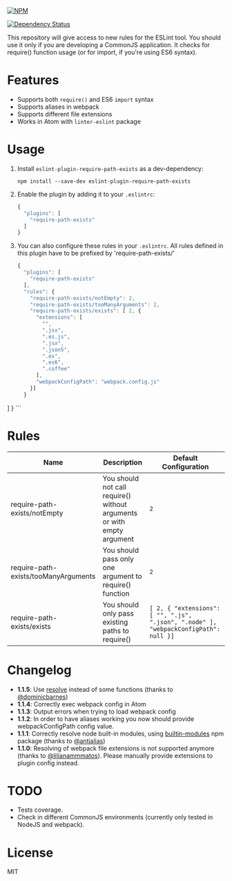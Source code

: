 [![NPM](https://nodei.co/npm/eslint-plugin-require-path-exists.png?downloads=true&downloadRank=true&stars=true)](https://nodei.co/npm/eslint-plugin-require-path-exists/)

[![Dependency Status](https://david-dm.org/BohdanTkachenko/eslint-plugin-require-path-exists.svg?style=flat-square)](https://david-dm.org/BohdanTkachenko/eslint-plugin-require-path-exists)

This repository will give access to new rules for the ESLint tool. You should use it only if you are developing a CommonJS application. It checks for require() function usage (or for import, if you're using ES6 syntax).

# Features
- Supports both `require()` and ES6 `import` syntax
- Supports aliases in webpack
- Supports different file extensions
- Works in Atom with `linter-eslint` package

# Usage

1. Install `eslint-plugin-require-path-exists` as a dev-dependency:

    ```shell
    npm install --save-dev eslint-plugin-require-path-exists
    ```

2. Enable the plugin by adding it to your `.eslintrc`:

    ```js
    {
      "plugins": [
        "require-path-exists"
      ]
    }
    ```
3. You can also configure these rules in your `.eslintrc`. All rules defined in this plugin have to be prefixed by 'require-path-exists/'

    ```js
    {
      "plugins": [
        "require-path-exists"
      ],
      "rules": {
        "require-path-exists/notEmpty": 2,
        "require-path-exists/tooManyArguments": 2,
        "require-path-exists/exists": [ 2, {
          "extensions": [
            "",
            ".jsx",
            ".es.js",
            ".jsx",
            ".json5",
            ".es",
            ".es6",
            ".coffee"
          ],
          "webpackConfigPath": "webpack.config.js"
        }]
      }
  ]
}
    ```

# Rules

| Name                                 | Description                                                            | Default Configuration |
| ------------------------------------ | ---------------------------------------------------------------------- | --------------------- |
| require-path-exists/notEmpty         | You should not call require() without arguments or with empty argument | ```2```               |
| require-path-exists/tooManyArguments | You should pass only one argument to require() function                | ```2```               |
| require-path-exists/exists           | You should only pass existing paths to require()                       | ```[ 2, { "extensions": [ "", ".js", ".json", ".node" ], "webpackConfigPath": null }]``` |

# Changelog
- **1.1.5**: Use [resolve](https://www.npmjs.com/package/resolve) instead of some functions (thanks to [@dominicbarnes](https://github.com/dominicbarnes))
- **1.1.4**: Correctly exec webpack config in Atom
- **1.1.3**: Output errors when trying to load webpack config
- **1.1.2**: In order to have aliases working you now should provide webpackConfigPath config value.
- **1.1.1**: Correctly resolve node built-in modules, using [builtin-modules](https://www.npmjs.com/package/builtin-modules) npm package (thanks to [@antialias](https://github.com/antialias))
- **1.1.0**: Resolving of webpack file extensions is not supported anymore (thanks to [@lilianammmatos](https://github.com/lilianammmatos)). Please manually provide extensions to plugin config instead.

# TODO

- Tests coverage.
- Check in different CommonJS environments (currently only tested in NodeJS and webpack).

# License

MIT

